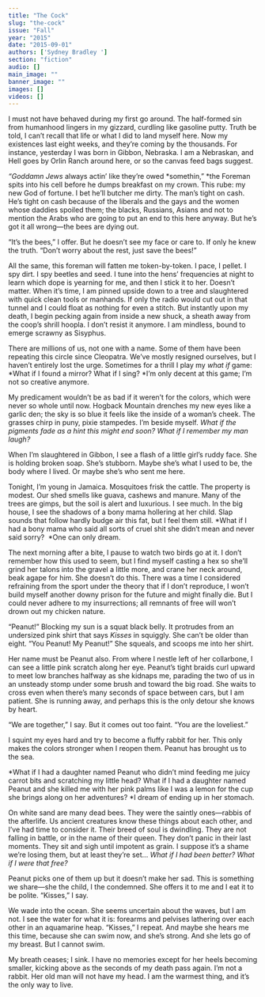 ```yaml
---
title: "The Cock"
slug: "the-cock"
issue: "Fall"
year: "2015"
date: "2015-09-01"
authors: ['Sydney Bradley ']
section: "fiction"
audio: []
main_image: ""
banner_image: ""
images: []
videos: []
---
```

I must not have behaved during my first go around. The half-formed sin from humanhood lingers in my gizzard, curdling like gasoline putty. Truth be told, I can’t recall that life or what I did to land myself here. Now my existences last eight weeks, and they’re coming by the thousands. For instance, yesterday I was born in Gibbon, Nebraska. I am a Nebraskan, and Hell goes by Orlin Ranch around here, or so the canvas feed bags suggest.

 *“Goddamn Jews* always actin’ like they’re owed *somethin,” *the Foreman spits into his cell before he dumps breakfast on my crown. This rube: my new God of fortune. I bet he’ll butcher me dirty. The man’s tight on cash. He’s tight on cash because of the liberals and the gays and the women whose daddies spoiled them; the blacks, Russians, Asians and not to mention the Arabs who are going to put an end to this here anyway. But he’s got it all wrong—the bees are dying out.

 “It’s the bees,” I offer. But he doesn’t see my face or care to. If only he knew the truth. “Don’t worry about the rest, just save the bees!”

 All the same, this foreman will fatten me token-by-token. I pace, I pellet. I spy dirt. I spy beetles and seed. I tune into the hens’ frequencies at night to learn which dope is yearning for me, and then I stick it to her. Doesn’t matter. When it’s time, I am pinned upside down to a tree and slaughtered with quick clean tools or manhands. If only the radio would cut out in that tunnel and I could float as nothing for even a stitch. But instantly upon my death, I begin pecking again from inside a new shuck, a sheath away from the coop’s shrill hoopla. I don’t resist it anymore. I am mindless, bound to emerge scrawny as Sisyphus.

 There are millions of us, not one with a name. Some of them have been repeating this circle since Cleopatra. We’ve mostly resigned ourselves, but I haven’t entirely lost the urge. Sometimes for a thrill I play my *what if* game: *What if I found a mirror? What if I sing? *I’m only decent at this game; I’m not so creative anymore.

 My predicament wouldn’t be as bad if it weren’t for the colors, which were never so whole until now. Hogback Mountain drenches my new eyes like a garlic den; the sky is so blue it feels like the inside of a woman’s cheek. The grasses chirp in puny, pixie stampedes. I’m beside myself. *What if the pigments fade as a hint this might end soon? What if I remember my man laugh?*

 When I’m slaughtered in Gibbon, I see a flash of a little girl’s ruddy face. She is holding broken soap. She’s stubborn. Maybe she’s what I used to be, the body where I lived. Or maybe she’s who sent me here.

 Tonight, I’m young in Jamaica. Mosquitoes frisk the cattle. The property is modest. Our shed smells like guava, cashews and manure. Many of the trees are gimps, but the soil is alert and luxurious. I see much. In the big house, I see the shadows of a bony mama hollering at her child. Slap sounds that follow hardly budge air this fat, but I feel them still. *What if I had a bony mama who said all sorts of cruel shit she didn’t mean and never said sorry?  *One can only dream.    

 The next morning after a bite, I pause to watch two birds go at it. I don’t remember how this used to seem, but I find myself casting a hex so she’ll grind her talons into the gravel a little more, and crane her neck around, beak agape for him. She doesn’t do this. There was a time I considered refraining from the sport under the theory that if I don’t reproduce, I won’t build myself another downy prison for the future and might finally die. But I could never adhere to my insurrections; all remnants of free will won’t drown out my chicken nature.

 “Peanut!” Blocking my sun is a squat black belly. It protrudes from an undersized pink shirt that says *Kisses* in squiggly. She can’t be older than eight. “You Peanut! My Peanut!” She squeals, and scoops me into her shirt.

 Her name must be Peanut also. From where I nestle left of her collarbone, I can see a little pink scratch along her eye. Peanut’s tight braids curl upward to meet low branches halfway as she kidnaps me, parading the two of us in an unsteady stomp under some brush and toward the big road. She waits to cross even when there’s many seconds of space between cars, but I am patient. She is running away, and perhaps this is the only detour she knows by heart.

 “We are together,” I say. But it comes out too faint. “You are the loveliest.”

 I squint my eyes hard and try to become a fluffy rabbit for her. This only makes the colors stronger when I reopen them. Peanut has brought us to the sea.

 *What if I had a daughter named Peanut who didn’t mind feeding me juicy carrot bits and scratching my little head? What if I had a daughter named Peanut and she killed me with her pink palms like I was a lemon for the cup she brings along on her adventures? *I dream of ending up in her stomach.

 On white sand are many dead bees. They were the saintly ones—rabbis of the afterlife. Us ancient creatures know these things about each other, and I’ve had time to consider it. Their breed of soul is dwindling. They are not falling in battle, or in the name of their queen. They don’t panic in their last moments. They sit and sigh until impotent as grain. I suppose it’s a shame we’re losing them, but at least they’re set... *What if I had been better? What if I were that free?*

 Peanut picks one of them up but it doesn’t make her sad. This is something we share—she the child, I the condemned. She offers it to me and I eat it to be polite. “Kisses,” I say.

 We wade into the ocean. She seems uncertain about the waves, but I am not. I see the water for what it is: forearms and pelvises lathering over each other in an aquamarine heap. “Kisses,” I repeat. And maybe she hears me this time, because she can swim now, and she’s strong. And she lets go of my breast. But I cannot swim.

 My breath ceases; I sink. I have no memories except for her heels becoming smaller, kicking above as the seconds of my death pass again. I’m not a rabbit. Her old man will not have my head. I am the warmest thing, and it’s the only way to live.

